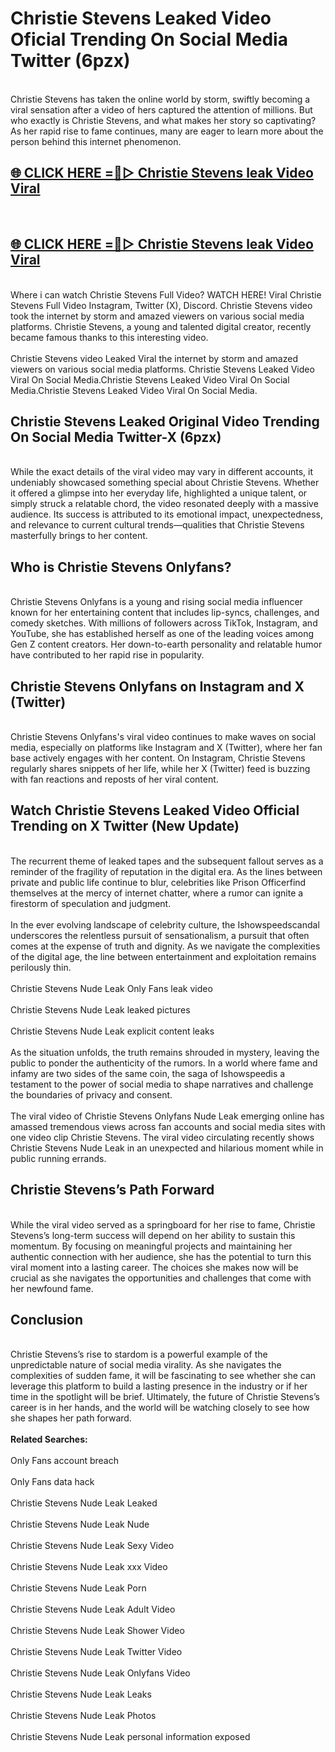 # Christie Stevens Leaked Video Oficial Trending On Social Media Twitter (6pzx)
<br>
Christie Stevens has taken the online world by storm, swiftly becoming a viral sensation after a video of hers captured the attention of millions. But who exactly is Christie Stevens, and what makes her story so captivating? As her rapid rise to fame continues, many are eager to learn more about the person behind this internet phenomenon.
<br>
<h2><a href="https://v.mview.online/p/url.html?title=Christie_Stevens&ref=git">🌐 CLICK HERE =👙▷ Christie Stevens leak Video Viral</a></h2>
<br>
<h2><a href="https://v.mview.online/p/url.html?title=Christie_Stevens&ref=git">🌐 CLICK HERE =👙▷ Christie Stevens leak Video Viral</a></h2>
<br>
Where i can watch Christie Stevens Full Video? WATCH HERE! Viral Christie Stevens Full Video Instagram, Twitter (X), Discord. Christie Stevens video took the internet by storm and amazed viewers on various social media platforms. Christie Stevens, a young and talented digital creator, recently became famous thanks to this interesting video.
<br><br>
Christie Stevens video Leaked Viral the internet by storm and amazed viewers on various social media platforms. Christie Stevens Leaked Video Viral On Social Media.Christie Stevens Leaked Video Viral On Social Media.Christie Stevens Leaked Video Viral On Social Media.
<br>
<h2>Christie Stevens Leaked Original Video Trending On Social Media Twitter-X (6pzx)</h2>
<br>
While the exact details of the viral video may vary in different accounts, it undeniably showcased something special about Christie Stevens. Whether it offered a glimpse into her everyday life, highlighted a unique talent, or simply struck a relatable chord, the video resonated deeply with a massive audience. Its success is attributed to its emotional impact, unexpectedness, and relevance to current cultural trends—qualities that Christie Stevens masterfully brings to her content.
<br>
<h2>Who is Christie Stevens Onlyfans?</h2>
<br>
Christie Stevens Onlyfans is a young and rising social media influencer known for her entertaining content that includes lip-syncs, challenges, and comedy sketches. With millions of followers across TikTok, Instagram, and YouTube, she has established herself as one of the leading voices among Gen Z content creators. Her down-to-earth personality and relatable humor have contributed to her rapid rise in popularity.
<br>
<h2>Christie Stevens Onlyfans on Instagram and X (Twitter)</h2>
<br>
Christie Stevens Onlyfans's viral video continues to make waves on social media, especially on platforms like Instagram and X (Twitter), where her fan base actively engages with her content. On Instagram, Christie Stevens regularly shares snippets of her life, while her X (Twitter) feed is buzzing with fan reactions and reposts of her viral content.
<br>
<h2>Watch Christie Stevens Leaked Video Official Trending on X Twitter (New Update)</h2>
<br>
The recurrent theme of leaked tapes and the subsequent fallout serves as a reminder of the fragility of reputation in the digital era. As the lines between private and public life continue to blur, celebrities like Prison Officerfind themselves at the mercy of internet chatter, where a rumor can ignite a firestorm of speculation and judgment.
<br><br>
In the ever evolving landscape of celebrity culture, the Ishowspeedscandal underscores the relentless pursuit of sensationalism, a pursuit that often comes at the expense of truth and dignity. As we navigate the complexities of the digital age, the line between entertainment and exploitation remains perilously thin.
<br><br>
Christie Stevens Nude Leak Only Fans leak video
<br><br>
Christie Stevens Nude Leak leaked pictures
<br><br>
Christie Stevens Nude Leak explicit content leaks
<br><br>
As the situation unfolds, the truth remains shrouded in mystery, leaving the public to ponder the authenticity of the rumors. In a world where fame and infamy are two sides of the same coin, the saga of Ishowspeedis a testament to the power of social media to shape narratives and challenge the boundaries of privacy and consent.
<br><br>
The viral video of Christie Stevens Onlyfans Nude Leak emerging online has amassed tremendous views across fan accounts and social media sites with one video clip Christie Stevens. The viral video circulating recently shows Christie Stevens Nude Leak in an unexpected and hilarious moment while in public running errands.
<br>
<h2>Christie Stevens’s Path Forward</h2>
<br>
While the viral video served as a springboard for her rise to fame, Christie Stevens’s long-term success will depend on her ability to sustain this momentum. By focusing on meaningful projects and maintaining her authentic connection with her audience, she has the potential to turn this viral moment into a lasting career. The choices she makes now will be crucial as she navigates the opportunities and challenges that come with her newfound fame.
<br>
<h2>Conclusion</h2>
<br>
Christie Stevens’s rise to stardom is a powerful example of the unpredictable nature of social media virality. As she navigates the complexities of sudden fame, it will be fascinating to see whether she can leverage this platform to build a lasting presence in the industry or if her time in the spotlight will be brief. Ultimately, the future of Christie Stevens’s career is in her hands, and the world will be watching closely to see how she shapes her path forward.
<br><br>
<strong>Related Searches:</strong>
<br><br>
Only Fans account breach
<br><br>
Only Fans data hack
<br><br>
Christie Stevens Nude Leak Leaked
<br><br>
Christie Stevens Nude Leak Nude
<br><br>
Christie Stevens Nude Leak Sexy Video
<br><br>
Christie Stevens Nude Leak xxx Video
<br><br>
Christie Stevens Nude Leak Porn
<br><br>
Christie Stevens Nude Leak Adult Video
<br><br>
Christie Stevens Nude Leak Shower Video
<br><br>
Christie Stevens Nude Leak Twitter Video
<br><br>
Christie Stevens Nude Leak Onlyfans Video
<br><br>
Christie Stevens Nude Leak Leaks
<br><br>
Christie Stevens Nude Leak Photos
<br><br>
Christie Stevens Nude Leak personal information exposed
